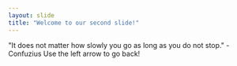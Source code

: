```yaml
---
layout: slide
title: "Welcome to our second slide!"
---
```

"It does not matter how slowly you go as long as you do not stop." - Confuzius
Use the left arrow to go back!
